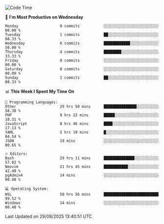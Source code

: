 <!--START_SECTION:waka-->
![Code Time](http://img.shields.io/badge/Code%20Time-5%2C704%20hrs%2038%20mins-blue)

📅 **I'm Most Productive on Wednesday** 

```text
Monday                   0 commits           ░░░░░░░░░░░░░░░░░░░░░░░░░   00.00 % 
Tuesday                  1 commits           ██░░░░░░░░░░░░░░░░░░░░░░░   08.33 % 
Wednesday                6 commits           ████████████░░░░░░░░░░░░░   50.00 % 
Thursday                 4 commits           ████████░░░░░░░░░░░░░░░░░   33.33 % 
Friday                   0 commits           ░░░░░░░░░░░░░░░░░░░░░░░░░   00.00 % 
Saturday                 0 commits           ░░░░░░░░░░░░░░░░░░░░░░░░░   00.00 % 
Sunday                   1 commits           ██░░░░░░░░░░░░░░░░░░░░░░░   08.33 % 
```


📊 **This Week I Spent My Time On** 

```text
💬 Programming Languages: 
Other                    29 hrs 50 mins      ███████████████░░░░░░░░░░   58.30 % 
PHP                      9 hrs 22 mins       █████░░░░░░░░░░░░░░░░░░░░   18.31 % 
JavaScript               8 hrs 46 mins       ████░░░░░░░░░░░░░░░░░░░░░   17.13 % 
YAML                     2 hrs 19 mins       █░░░░░░░░░░░░░░░░░░░░░░░░   04.54 % 
JSON                     19 mins             ░░░░░░░░░░░░░░░░░░░░░░░░░   00.65 % 

🔥 Editors: 
Bash                     29 hrs 11 mins      ██████████████░░░░░░░░░░░   57.02 % 
Neovim                   21 hrs 45 mins      ███████████░░░░░░░░░░░░░░   42.49 % 
pgAdmin4                 14 mins             ░░░░░░░░░░░░░░░░░░░░░░░░░   00.48 % 

💻 Operating System: 
WSL                      50 hrs 56 mins      █████████████████████████   99.52 % 
Windows                  14 mins             ░░░░░░░░░░░░░░░░░░░░░░░░░   00.48 % 
```


 Last Updated on 29/08/2025 13:40:51 UTC
<!--END_SECTION:waka-->
